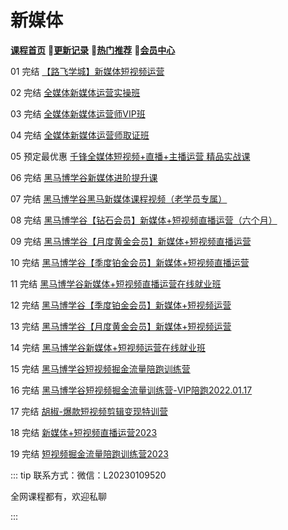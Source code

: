 # 新媒体

[**课程首页**](../../README.md) 💖[**更新记录**](./gxjl-2023.md) 💖[**热门推荐**](./rmtj.md) 💖[**会员中心**](./vip.md)



01 完结 [【路飞学城】新媒体短视频运营](https://www.luffycity.com/light-course/new-media)

02 完结 [全媒体新媒体运营实操班](https://www.kaikeba.com/course/vip/893)

03 完结 [全媒体新媒体运营师VIP班](https://www.kaikeba.com/course/vip/877)

04 完结 [全媒体新媒体运营师取证班](https://www.kaikeba.com/course/vip/878)

05 预定最优惠 [千锋全媒体短视频+直播+主播运营 精品实战课](https://appd8lwrtt98427.pc.xiaoe-tech.com/detail/p_6269ed66e4b0cedf38aad04b/6?product_id=p_6269ed66e4b0cedf38aad04b)

06 完结 [黑马博学谷新媒体进阶提升课](https://www.boxuegu.com/course/detail-4976.html)

07 完结 [黑马博学谷黑马新媒体课程视频（老学员专属）](https://www.boxuegu.com/course/detail-3995.html)

08 完结 [黑马博学谷【钻石会员】新媒体+短视频直播运营（六个月）](https://www.boxuegu.com/class/outline-3754.html)

09 完结 [黑马博学谷【月度黄金会员】新媒体+短视频直播运营](https://www.boxuegu.com/class/outline-3356.html)

10 完结 [黑马博学谷【季度铂金会员】新媒体+短视频直播运营](https://www.boxuegu.com/class/outline-3355.html)

11 完结 [黑马博学谷新媒体+短视频直播运营在线就业班](https://www.boxuegu.com/class/outline-3210.html)

12 完结 [黑马博学谷【季度铂金会员】新媒体+短视频运营](https://www.boxuegu.com/class/outline-1432.html)

13 完结 [黑马博学谷【月度黄金会员】新媒体+短视频运营](https://www.boxuegu.com/class/outline-1431.html)

14 完结 [黑马博学谷新媒体+短视频运营在线就业班](https://www.boxuegu.com/class/outline-1359.html)

15 完结 [黑马博学谷短视频掘金流量陪跑训练营](https://www.boxuegu.com/course/detail-4526.html)

16 完结 [黑马博学谷短视频掘金流量训练营-VIP陪跑2022.01.17](https://www.boxuegu.com/)

17 完结 [胡椒-爆款短视频剪辑变现特训营](https://m.youshu.cc/weixin/goods?from_ys_source=H5&goods_item_id=4412)

18 完结 [新媒体+短视频直播运营2023](https://m.boxuegu.com/campaign/coursePage.html?subject=newMedia)

19 完结 [短视频掘金流量陪跑训练营2023](https://m.boxuegu.com/campaign/coursePage.html?subject=media)

::: tip
联系方式：微信：L20230109520

全网课程都有，欢迎私聊

 

:::